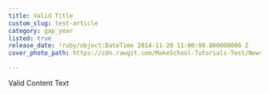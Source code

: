 ```yaml
---
title: Valid Title
custom_slug: test-article
category: gap_year
listed: true
release_date: !ruby/object:DateTime 2014-11-20 11:00:00.000000000 Z
cover_photo_path: https://cdn.rawgit.com/MakeSchool-Tutorials-Test/News_Tests/0b9b691ece3cfcbef27c0a4e063462ec9604eec4/a78c3a9a-ede4-4ba8-a468-70ad8e3c4c39/cover_photo.jpeg

---
```

Valid Content Text